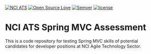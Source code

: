[![NCI ATS](https://img.shields.io/badge/NCI-ATS-%23832434.svg)](http://www.ncicareers.com/)
[![Open Source Love](https://badges.frapsoft.com/os/v1/open-source.svg?v=103)](https://github.com/ellerbrock/open-source-badge/)
[![Semver](https://img.shields.io/badge/SemVer-2.0-blue.svg)](http://semver.org/spec/v2.0.0.html)
[![license](https://img.shields.io/github/license/mashape/apistatus.svg?maxAge=2592000)](https://opensource.org/licenses/MIT)

# NCI ATS Spring MVC Assessment
This is a code repository for testing Spring MVC skills of potential candidates for developer positions at NCI Agile Technology Sector.
